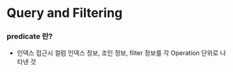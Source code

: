 #  Query and Filtering

### predicate 란?
- 인덱스 접근시 컬럼 인덱스 정보, 조인 정보, filter 정보를 각 Operation 단위로 나타낸 것



